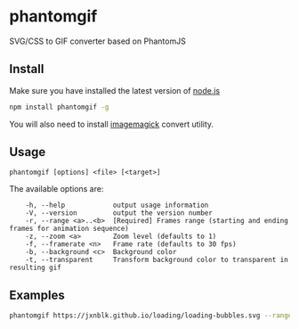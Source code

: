 phantomgif
==========

SVG/CSS to GIF converter based on PhantomJS

Install
-------

Make sure you have installed the latest version of [node.js](http://nodejs.org)

```sh
npm install phantomgif -g
```

You will also need to install [imagemagick](http://imagemagick.org/) convert utility.

Usage
-----

    phantomgif [options] <file> [<target>]

The available options are:

```
    -h, --help            output usage information
    -V, --version         output the version number
    -r, --range <a>..<b>  [Required] Frames range (starting and ending frames for animation sequence)
    -z, --zoom <a>        Zoom level (defaults to 1)
    -f, --framerate <n>   Frame rate (defaults to 30 fps)
    -b, --background <c>  Background color
    -t, --transparent     Transform background color to transparent in resulting gif
```

Examples
--------

```sh
phantomgif https://jxnblk.github.io/loading/loading-bubbles.svg --range 0..33 -z 2 -b '#069' -t
```
